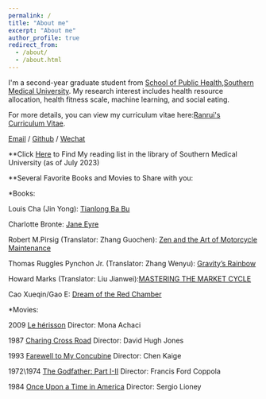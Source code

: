 ```yaml
---
permalink: /
title: "About me"
excerpt: "About me"
author_profile: true
redirect_from: 
  - /about/
  - /about.html
---
```


I'm a second-year graduate student from [School of Public Health](http://portal.smu.edu.cn/gwxy/index.htm),[Southern Medical University](https://www.smu.edu.cn). My research interest includes health resource allocation, health fitness scale, machine learning, and social eating.

For more details, you can view my curriculum vitae here:[Ranrui's Curriculum Vitae](./assets/Curriculum_Vitae.pdf).

[Email](mailto:13544492060@126.com) / [Github](https://github.com/Ranrui99) / [Wechat](./images/wechat.jpg)


**Click [Here](https://opac.smu.edu.cn/space/reading/readingList?tokenid=a1d0a83f003941f86aa3e6c25fb62904) to Find My reading list in the library of Southern Medical University (as of July 2023)


**Several Favorite Books and Movies to Share with you: 

*Books:

Louis Cha (Jin Yong): [Tianlong Ba Bu](https://book.douban.com/subject/1255625/)

Charlotte Bronte: [Jane Eyre](https://search.bilibili.com/all?keyword=Jane%20Eyre&from_source=webtop_search&spm_id_from=333.1007&search_source=5)

Robert M.Pirsig (Translator: Zhang Guochen): [Zen and the Art of Motorcycle Maintenance](https://book.douban.com/subject/6811366/)

Thomas Ruggles Pynchon Jr. (Translator: Zhang Wenyu): [Gravity’s Rainbow](https://book.douban.com/subject/30431388/)

Howard Marks (Translator: Liu Jianwei):[MASTERING THE MARKET CYCLE](https://book.douban.com/subject/30443502/)

Cao Xueqin/Gao E: [Dream of the Red Chamber](https://book.douban.com/subject/1007305/)

*Movies:

2009 [Le hérisson](https://movie.douban.com/subject/3824274/) Director: Mona Achaci

1987 [Charing Cross Road](https://movie.douban.com/subject/1299481/) Director: David Hugh Jones

1993 [Farewell to My Concubine](https://movie.douban.com/subject/1291546/) Director: Chen Kaige

1972\1974 [The Godfather: Part I-II](https://movie.douban.com/subject/1291841/) Director: Francis Ford Coppola

1984 [Once Upon a Time in America](https://movie.douban.com/subject/1292262/) Director: Sergio Lioney

